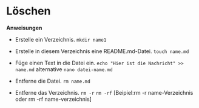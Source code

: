 # Löschen

**Anweisungen**

* Erstelle ein Verzeichnis.
`mkdir name1`

* Erstelle in diesem Verzeichnis eine README.md-Datei.
`touch name.md`

* Füge einen Text in die Datei ein.
`echo "Hier ist die Nachricht" >> name.md`
alternative
`nano datei-name.md`

* Entferne die Datei.
`rm name.md`

* Entferne das Verzeichnis.
`rm -r`
`rm -rf`
[Beipiel:rm -r name-Verzeichnis oder rm -rf name-verzeichnis]

